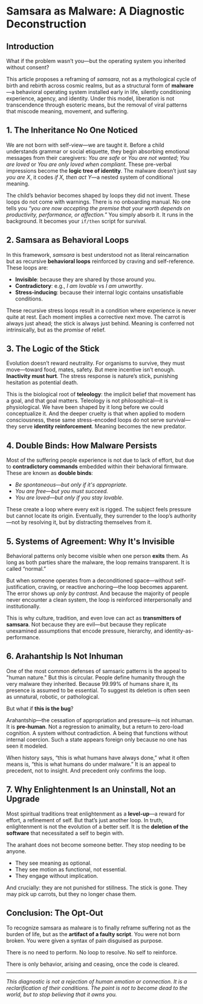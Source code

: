 # Samsara as Malware: A Diagnostic Deconstruction

## Introduction

What if the problem wasn’t you—but the operating system you inherited without consent?

This article proposes a reframing of *samsara*, not as a mythological cycle of birth and rebirth across cosmic realms, but as a structural form of **malware**—a behavioral operating system installed early in life, silently conditioning experience, agency, and identity. Under this model, liberation is not transcendence through esoteric means, but the removal of viral patterns that miscode meaning, movement, and suffering.


## 1. The Inheritance No One Noticed

We are not born with self-view—we are taught it. Before a child understands grammar or social etiquette, they begin absorbing emotional messages from their caregivers: *You are safe* or *You are not wanted*; *You are loved* or *You are only loved when compliant*. These pre-verbal impressions become the **logic tree of identity**. The malware doesn’t just say *you are X*, it codes *if X, then act Y*—a nested system of conditional meaning.

The child’s behavior becomes shaped by loops they did not invent. These loops do not come with warnings. There is no onboarding manual. No one tells you *“you are now accepting the premise that your worth depends on productivity, performance, or affection.”* You simply absorb it. It runs in the background. It becomes your `if/then` script for survival.


## 2. Samsara as Behavioral Loops

In this framework, *samsara* is best understood not as literal reincarnation but as recursive **behavioral loops** reinforced by craving and self-reference. These loops are:

- **Invisible**: because they are shared by those around you.
- **Contradictory**: e.g., *I am lovable* vs *I am unworthy*.
- **Stress-inducing**: because their internal logic contains unsatisfiable conditions.

These recursive stress loops result in a condition where experience is never quite at rest. Each moment implies a corrective next move. The carrot is always just ahead; the stick is always just behind. Meaning is conferred not intrinsically, but as the *promise* of relief.


## 3. The Logic of the Stick

Evolution doesn’t reward neutrality. For organisms to survive, they must move—toward food, mates, safety. But mere incentive isn’t enough. **Inactivity must hurt**. The stress response is nature’s stick, punishing hesitation as potential death.

This is the biological root of **teleology**: the implicit belief that movement has a goal, and that goal matters. Teleology is not philosophical—it is physiological. We have been shaped by it long before we could conceptualize it. And the deeper cruelty is that when applied to modern consciousness, these same stress-encoded loops do not serve survival—they serve **identity reinforcement**. Meaning becomes the new predator.


## 4. Double Binds: How Malware Persists

Most of the suffering people experience is not due to lack of effort, but due to **contradictory commands** embedded within their behavioral firmware. These are known as **double binds**:

- *Be spontaneous—but only if it's appropriate.*
- *You are free—but you must succeed.*
- *You are loved—but only if you stay lovable.*

These create a loop where every exit is rigged. The subject feels pressure but cannot locate its origin. Eventually, they surrender to the loop’s authority—not by resolving it, but by distracting themselves from it.


## 5. Systems of Agreement: Why It's Invisible

Behavioral patterns only become visible when one person **exits** them. As long as both parties share the malware, the loop remains transparent. It is called “normal.”

But when someone operates from a deconditioned space—without self-justification, craving, or reactive anchoring—the loop becomes apparent. The error shows up *only by contrast*. And because the majority of people never encounter a clean system, the loop is reinforced interpersonally and institutionally.

This is why culture, tradition, and even love can act as **transmitters of samsara**. Not because they are evil—but because they replicate unexamined assumptions that encode pressure, hierarchy, and identity-as-performance.


## 6. Arahantship Is Not Inhuman

One of the most common defenses of samsaric patterns is the appeal to "human nature." But this is circular. People define humanity through the very malware they inherited. Because 99.99% of humans share it, its presence is assumed to be essential. To suggest its deletion is often seen as unnatural, robotic, or pathological.

But what if **this is the bug**?

Arahantship—the cessation of appropriation and pressure—is not inhuman. It is **pre-human**. Not a regression to animality, but a return to zero-load cognition. A system without contradiction. A being that functions without internal coercion. Such a state appears foreign only because no one has seen it modeled.

When history says, “this is what humans have always done,” what it often means is, “this is what humans do under malware.” It is an appeal to precedent, not to insight. And precedent only confirms the loop.


## 7. Why Enlightenment Is an Uninstall, Not an Upgrade

Most spiritual traditions treat enlightenment as a **level-up**—a reward for effort, a refinement of self. But that’s just another loop. In truth, enlightenment is not the evolution of a better self. It is the **deletion of the software** that necessitated a self to begin with.

The arahant does not become someone better. They stop needing to be anyone.

- They see meaning as optional.
- They see motion as functional, not essential.
- They engage without implication.

And crucially: they are not punished for stillness. The stick is gone. They may pick up carrots, but they no longer chase them.


## Conclusion: The Opt-Out

To recognize samsara as malware is to finally reframe suffering not as the burden of life, but as the **artifact of a faulty script**. You were not born broken. You were given a syntax of pain disguised as purpose.

There is no need to perform. No loop to resolve. No self to reinforce.

There is only behavior, arising and ceasing, once the code is cleared.

---
*This diagnostic is not a rejection of human emotion or connection. It is a reclarification of their conditions. The point is not to become dead to the world, but to stop believing that it owns you.*

